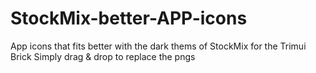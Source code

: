 # StockMix-better-APP-icons
App icons that fits better with the dark thems of StockMix for the Trimui Brick
Simply drag & drop to replace the pngs
